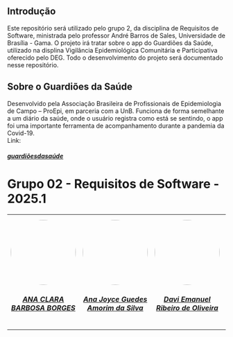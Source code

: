 ## Introdução
Este repositório será utilizado pelo grupo 2, da disciplina de Requisitos de Software, ministrada pelo professor André Barros de Sales, 
Universidade de Brasília - Gama. O projeto irá tratar sobre o app do Guardiões da Saúde, utilizado na displina Vigilância Epidemiológica 
Comunitária e Participativa oferecido pelo DEG. Todo o desenvolvimento do projeto será documentado nesse repositório.

## Sobre o Guardiões da Saúde
Desenvolvido pela Associação Brasileira de Profissionais de Epidemiologia de Campo – ProEpi, em parceria com a UnB. Funciona de 
forma semelhante a um diário da saúde, onde o usuário registra como está se sentindo, o app foi uma importante ferramenta de acompanhamento
durante a pandemia da Covid-19.  
Link:<a href="https://fef.unb.br/index.php/noticias/101-aplicativo-guardioes-da-saude-oferece-4-creditos-aos-alunos-da-unb"> <h5>guardiõesdasaúde</h5> </a>

# Grupo 02 - Requisitos de Software - 2025.1
<center>
<table style="margin-left: auto; margin-right: auto;">
  <tr>
        <td align="center">
            <a href="https://github.com/anabborges">
                <img style="border-radius: 50%;" src="https://avatars.githubusercontent.com/u/109738757?v=4" width="150px;"/>
                <h5 class="text-center">ANA CLARA BARBOSA BORGES</h5>
            </a>
        </td>
        <td align="center">
            <a href="https://github.com/anajoyceamorim">
                <img style="border-radius: 50%;" src="https://avatars.githubusercontent.com/u/106260288?v=4" width="150px;"/>
                <h5 class="text-center">Ana Joyce Guedes Amorim da Silva</h5>
            </a>
        </td>
      <td align="center">
            <a href="https://github.com/daviRolvr">
                <img style="border-radius: 50%;" src="https://avatars.githubusercontent.com/u/145626856?v=4" width="150px;"/>
                <h5 class="text-center">Davi Emanuel Ribeiro de Oliveira</h5>
            </a>
        </td>
    <td align="center">
            <a href="https://github.com/fabinsz">
                <img style="border-radius: 50%;" src="https://avatars.githubusercontent.com/u/132784196?v=4" width="150px;"/>
                <h5 class="text-center">FABIO GABRIEL DA SILVA BARBOSA</h5>
            </a>
        </td>
    <td align="center">
            <a href="https://github.com/gaubiela">
                <img style="border-radius: 50%;" src="https://avatars.githubusercontent.com/u/92053289?v=4" width="150px;"/>
                <h5 class="text-center">GABRIELA SILVA ALVES</h5>
            </a>
        </td>
         </td>
    <td align="center">
            <a href="https://github.com/luizfaria1989">
                <img style="border-radius: 50%;" src="https://avatars.githubusercontent.com/u/90045018?v=4" width="150px;"/>
                <h5 class="text-center">Luiz Guilherme Morais da Costa Faria</h5>
            </a>
        </td>
   <td align="center">
            <a href="https://github.com/MVConsorte">
                <img style="border-radius: 50%;" src="https://avatars.githubusercontent.com/u/108163301?v=4" width="150px;"/>
                <h5 class="text-center">MATEUS VILLELA CONSORTE</h5>
            </a>
        </td>
    </tr>
</table>
</center>
